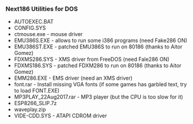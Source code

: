 ### Next186 Utilities for DOS

- AUTOEXEC.BAT
- CONFIG.SYS
- ctmouse.exe - mouse driver
- EMU386S.EXE - allows to run some i386 programs (need Fake286 ON)
- EMU386ST.EXE - patched EMU386S to run on 80186 (thanks to Aitor Gomez)
- FDXMS286.SYS - XMS driver from FreeDOS (need Fale286 ON)
- FDXMS186.SYS - patched FDXM286 to run on 80186 (thanks to Aitor Gomez)
- EMM286.EXE - EMS driver (need an XMS driver)
- font.rar - Install missing VGA fonts (if some games has garbled text, try to load FONT.EXE)
- MP3PLAY_22Aug2017.rar - MP3 player (but the CPU is too slow for it)
- ESP8266_SLIP.7z
- waveplay.zip
- VIDE-CDD.SYS - ATAPI CDROM driver